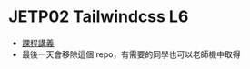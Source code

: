 # JETP02 Tailwindcss L6
* [課程講義](https://sagedaben.com/iSpan/Y25JETP02.html)
* 最後一天會移除這個 repo，有需要的同學也可以老師機中取得